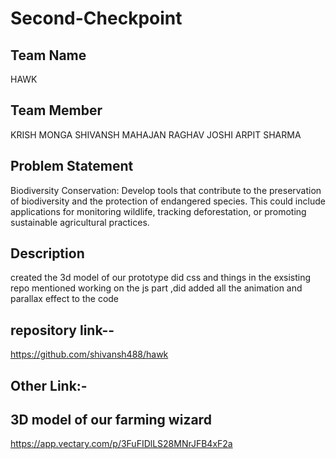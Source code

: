 # Second-Checkpoint

## Team Name
HAWK

## Team Member
KRISH MONGA
SHIVANSH MAHAJAN
RAGHAV JOSHI
ARPIT SHARMA


## Problem Statement

Biodiversity Conservation: Develop tools that contribute to the preservation of biodiversity and the protection of endangered species. This could include applications for monitoring wildlife, tracking deforestation, or promoting sustainable agricultural practices.

## Description
created the 3d model of our prototype did css and things in the exsisting repo mentioned working on the js part ,did added all the animation and parallax effect to the code 

## repository link--
https://github.com/shivansh488/hawk

## Other Link:-
## 3D model of our farming wizard
https://app.vectary.com/p/3FuFIDlLS28MNrJFB4xF2a

